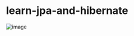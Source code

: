 # learn-jpa-and-hibernate
![image](https://user-images.githubusercontent.com/91777037/229006011-5e7c5b56-c5f9-4255-a695-190617c90064.png)
